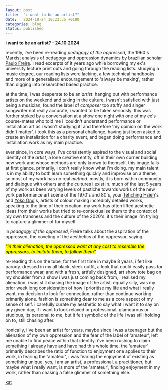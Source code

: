```yaml
---
layout: post
title:  "i want to be an artist?"
date:   2024-10-24 10:23:35 +0100
categories: blog
status: published
---
```


**i want to be an artist? - 24.10.2024**

recently, i've been re-reading *pedagogy of the oppressed*, the 1960's Marxist analysis of pedagogy and oppression dynamics by brazilian scholar [Paulo Freire][freire]. i read excerpts of it years ago while borrowing my ex's university lecture print outs and going through the reading lists. studying a music degree, our reading lists were lacking, a few technical handbooks and more of a generalised encouragement to 'always be making', rather than digging into researched based practice.

at the time, i was desperate to be an *artist*. hanging out with performance artists on the weekend and taking in the culture, i wasn't satisfied with just being a musician, found the label of *composer* too stuffy and singer songwriter not really accurate, i wanted to be taken seriously. this was further stoked by a conversation at a show one night with one of my ex's course-mates who told me i 'couldn't understand performance or installation art as i wasn't studying it' and therefore 'my opinion on the work didn't matter'. i took this as a personal challenge, having just been asked to create an installation for a charity event, and began doing performance and installation work as my main practice.

ever since, in core ways, i've consistently aspired to the visual and social identity of the *artist*, a lone creative entity, off in their own corner building new work and whose methods are only known to themself. this image fails at first glance. primarily, i don't really know what i'm doing. my main talent is in my ability to both learn something quickly and improvise on a theme, so most of my work has no real *method*. mostly, it is born within community and dialogue with others and the cultures i exist in. much of the last 5 years of my work as been varying levels of pastiche towards works of the new york performance art scene of the 1970's and 80's, your [Tehching Hsieh][hsieh]'s and [Yoko Ono][yoko]'s, artists of colour making incredibly detailed works, speaking to the time of their creation. my work has often lifted aesthetic ideas from their works but tried to re-contextualise them to the context of my own transness and the culture of the 2020's. it's their image i'm trying to capture a glimmer of for myself.

in *pedagogy of the oppressed*, Freire talks about the aspiration of the oppressed, the coveting of the aesthetics of the oppressor, saying:

<mark><i>"in their alienation, the oppressed want at any cost to resemble the oppressors, to imitate them, to follow them"</i></mark>

re-reading this on the tube, for the first time in maybe 8 years, i felt like parody. dressed in my all black, sleek outfit, a look that could easily pass for performance wear, and with a fresh, artfully designed, art show tote bag on my shoulder from a show i was just coming back from, i realised my alienation. i was still chasing the image of the artist. equally silly, was my prior week long consideration of how i prioritise my life and what i really want. my decision to look for connection, rather than continue working primarily alone. fashion is something dear to me as a core aspect of my sense of self. i carefully curate my aesthetic to say what i want it to say on any given day, if i want to look relaxed or professional, glamourous or studious, its personal to me, but it felt symbolic of the life i was still holding on to, still chasing after.

ironically, i've been an artist for years, maybe since i was a teenager but the alienation of my own oppression and the fear of the label of 'amateur', left me unable to find peace within that identity. i've been rushing to claim something i already have and have had this whole time. the 'amateur' primarily describes the ratio of function to enjoyment one applies to their work, in fearing the 'amateur', i was fearing the enjoyment of existing as something unique. yes, i am an artist, a professional, a practitioner, but maybe what i really want, is more of the 'amateur', finding enjoyment in my work, rather than chasing a false glimmer of something else.

[kat][kat_website]

[kat_website]: https://otherkat.com
[freire]: https://en.wikipedia.org/wiki/Paulo_Freire
[hsieh]: https://en.wikipedia.org/wiki/Tehching_Hsieh
[yoko]: https://en.wikipedia.org/wiki/Yoko_Ono